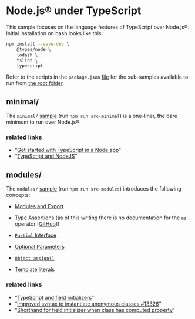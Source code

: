 # Node.js® under TypeScript

This sample focuses on the language features of TypeScript over Node.js®. Initial installation on bash looks like this:

```bash
npm install --save-dev \
    @types/node \
    lodash \
    tslint \
    typescript
```

Refer to the scripts in the `package.json` [file](./package.json) for the sub-samples available to run from [the root folder](../typescript).

## minimal/

The `minimal/` [sample](./src/minimal) (run `npm run src-minimal`) is a one-liner, the bare minimum to run over Node.js®.

### related links

* “[Get started with TypeScript in a Node app](https://www.youtube.com/watch?v=kqUw3YnrPPI)”
* “[TypeScript and NodeJS](https://www.youtube.com/watch?v=KjmUKLPhV-M)”

## modules/

The `modules/` [sample](./src/modules) (run `npm run src-modules`) introduces the following concepts:

* [Modules and Export](https://www.typescriptlang.org/docs/handbook/modules.html)
* [Type Assertions](https://github.com/Microsoft/TypeScript/blob/master/doc/spec.md#416-type-assertions)
  (as of this writing there is no documentation for the `as` operator [[GitHub](https://github.com/Microsoft/TypeScript/pull/3564)])
* [`Partial` Interface](https://netbasal.com/getting-to-know-the-partial-type-in-typescript-ecfcfbc87cb6)

* [Optional Parameters](http://dotnetpattern.com/typescript-optional-parameters)
* [`Object.assign()`](https://developer.mozilla.org/en-US/docs/Web/JavaScript/Reference/Global_Objects/Object/assign)

* [Template literals](https://developer.mozilla.org/en-US/docs/Web/JavaScript/Reference/Template_literals)

### related links

* “[TypeScript and field initializers](https://stackoverflow.com/questions/14142071/typescript-and-field-initializers)”
* “[Improved syntax to instantiate anonymous classes #13326](https://github.com/Microsoft/TypeScript/issues/13326)”
* “[Shorthand for field initializer when class has computed property](https://stackoverflow.com/questions/46026629/shorthand-for-field-initializer-when-class-has-computed-property?noredirect=1&lq=1)”

